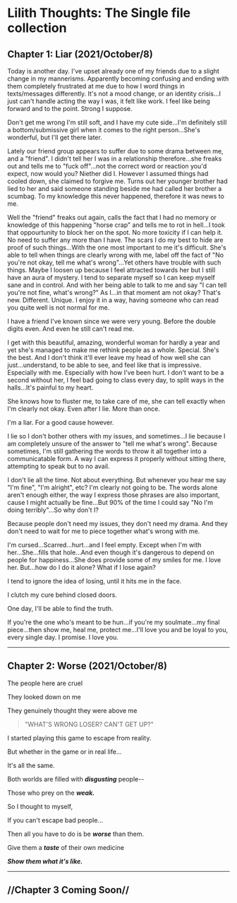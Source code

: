 # Lilith Thoughts: The Single file collection

## Chapter 1: Liar (2021/October/8)

Today is another day. I've upset already one of my friends due to a slight change in my mannerisms. Apparently becoming confusing and ending with them completely frustrated at me due to how I word things in texts/messages differently.
It's not a mood change, or an identity crisis...I just can't handle acting the way I was, it felt like work. I feel like being forward and to the point. Strong I suppose.

Don't get me wrong I'm still soft, and I have my cute side...I'm definitely still a bottom/submissive girl when it comes to the right person...She's wonderful, but I'll get there later.

Lately our friend group appears to suffer due to some drama between me, and a "friend". I didn't tell her I was in a relationship therefore...she freaks out and tells me to "fuck off"...not the correct word or reaction you'd expect, now would you? Niether did I. However I assumed things had cooled down, she claimed to forgive me. Turns out her younger brother had lied to her and said someone standing beside me had called her brother a scumbag. To my knowledge this never happened, therefore it was news to me. 

Well the "friend" freaks out again, calls the fact that I had no memory or knowledge of this happening "horse crap" and tells me to rot in hell...I took that oppourtunity to block her on the spot. No more toxicity if I can help it. No need to suffer any more than I have. The scars I do my best to hide are proof of such things...With the one most important to me it's difficult. She's able to tell when things are clearly wrong with me, label off the fact of "No you're not okay, tell me what's wrong"...Yet others have trouble with such things. Maybe I loosen up because I feel attracted towards her but I still have an aura of mystery. I tend to separate myself so I can keep myself sane and in control. And with her being able to talk to me and say "I can tell you're not fine, what's wrong?" As I...in that moment am not okay? That's new. Different. Unique. I enjoy it in a way, having someone who can read you quite well is not normal for me. 

I have a friend I've known since we were very young. Before the double digits even. And even he still can't read me. 

I get with this beautiful, amazing, wonderful woman for hardly a year and yet she's managed to make me rethink people as a whole. Special. She's the best. And I don't think it'll ever leave my head of how well she can just...understand, to be able to see, and feel like that is impressive. Especially with me. Especially with how I've been hurt. I don't want to be a second without her, I feel bad going to class every day, to split ways in the halls...It's painful to my heart.

She knows how to fluster me, to take care of me, she can tell exactly when I'm clearly not okay. Even after I lie. More than once. 

I'm a liar. For a good cause however. 

I lie so I don't bother others with my issues, and sometimes...I lie because I am completely unsure of the answer to "tell me what's wrong". Because sometimes, I'm still gathering the words to throw it all together into a communicatable form. A way I can express it properly without sitting there, attempting to speak but to no avail. 

I don't lie all the time. Not about everything. But whenever you hear me say "I'm fine", "I'm alright", etc? I'm clearly not going to be. The words alone aren't enough either, the way I express those phrases are also important, cause I might actually be fine...But 90% of the time I could say "No I'm doing terribly"...So why don't I?

Because people don't need my issues, they don't need my drama. And they don't need to wait for me to piece together what's wrong with me.

I'm cursed...Scarred...hurt...and I feel empty. Except when I'm with her...She...fills that hole...And even though it's dangerous to depend on people for happiness...She does provide some of my smiles for me. I love her. But...how do I do it alone? What if I lose again? 

I tend to ignore the idea of losing, until it hits me in the face. 

I clutch my cure behind closed doors. 

One day, I'll be able to find the truth. 

If you're the one who's meant to be hun...if you're my soulmate...my final piece...then show me, heal me, protect me...I'll love you and be loyal to you, every single day. I promise. I love you.

____________________________________________________________________________________________________________________________________________________________________________________________________________________________________________________________________________________________________________________________________________________________________________________________________________________________________________________________________________________________________________________________________________________________________________________________________________________________________________________________________________________________________________________________________________________________________________________________________________________________________________________________________________________________________________________________________________________________________________________

## Chapter 2: Worse (2021/October/8)

The people here are cruel

They looked down on me

They genuinely thought they were above me

> "WHAT'S WRONG LOSER? CAN'T GET UP?"

I started playing this game to escape from reality.

But whether in the game or in real life...

It's all the same.

Both worlds are filled with ***disgusting*** people--

Those who prey on the ***weak.***

So I thought to myself,

If you can't escape bad people...

Then all you have to do is be ***worse*** than them.

Give them a ***taste*** of their own medicine

***Show them what it's like.***
_____________________________________________________________________
## //Chapter 3 Coming Soon//
